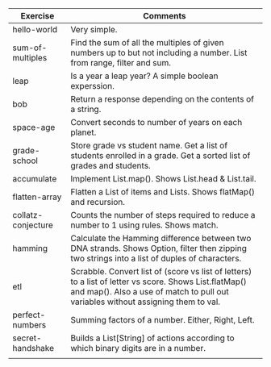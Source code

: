 | Exercise | Comments |
| -------- | -------- |
| hello-world | Very simple. |
| sum-of-multiples | Find the sum of all the multiples of given numbers up to but not including a number. List from range, filter and sum. |
| leap | Is a year a leap year? A simple boolean experssion. |
| bob | Return a response depending on the contents of a string. |
| space-age | Convert seconds to number of years on each planet. |
| grade-school | Store grade vs student name. Get a list of students enrolled in a grade. Get a sorted list of grades and students. |
| accumulate | Implement List.map(). Shows List.head & List.tail. |
| flatten-array | Flatten a List of items and Lists. Shows flatMap() and recursion. |
| collatz-conjecture | Counts the number of steps required to reduce a number to 1 using rules. Shows match. |
| hamming | Calculate the Hamming difference between two DNA strands. Shows Option, filter then zipping two strings into a list of duples of characters. |
| etl | Scrabble. Convert list of (score vs list of letters) to a list of letter vs score. Shows List.flatMap() and map(). Also a use of match to pull out variables without assigning them to val.  |
| perfect-numbers | Summing factors of a number. Either, Right, Left. |
| secret-handshake | Builds a List[String] of actions according to which binary digits are in a number. |
|  |  |
